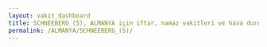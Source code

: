 ```yaml
---
layout: vakit_dashboard
title: SCHNEEBERG_(S), ALMANYA için iftar, namaz vakitleri ve hava durumu - ilçe/eyalet seç
permalink: /ALMANYA/SCHNEEBERG_(S)/
---
```


<script type="text/javascript">
  var GLOBAL_COUNTRY = 'ALMANYA';
  var GLOBAL_CITY = 'SCHNEEBERG_(S)';
  var GLOBAL_STATE = '';
  var lat = 72;
  var lon = 21;
</script>
